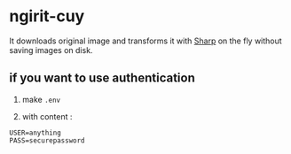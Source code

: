 # ngirit-cuy

It downloads original image and transforms it with [Sharp](https://github.com/lovell/sharp) on the
fly without saving images on disk.


## if you want to use authentication 

1. make `.env` 

2. with content :
```
USER=anything
PASS=securepassword
```